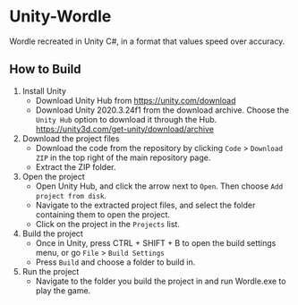 # Unity-Wordle

Wordle recreated in Unity C#, in a format that values speed over accuracy.

## How to Build

1. Install Unity
   * Download Unity Hub from https://unity.com/download
   * Download Unity 2020.3.24f1 from the download archive. Choose the `Unity Hub` option to download it through the Hub. https://unity3d.com/get-unity/download/archive
2. Download the project files
   * Download the code from the repository by clicking `Code` > `Download ZIP` in the top right of the main repository page.
   * Extract the ZIP folder.
3. Open the project
   * Open Unity Hub, and click the arrow next to `Open`. Then choose `Add project from disk`.
   * Navigate to the extracted project files, and select the folder containing them to open the project.
   * Click on the project in the `Projects` list.
4. Build the project
   * Once in Unity, press CTRL + SHIFT + B to open the build settings menu, or go `File` > `Build Settings`
   * Press `Build` and choose a folder to build in.
5. Run the project
   * Navigate to the folder you build the project in and run Wordle.exe to play the game.
